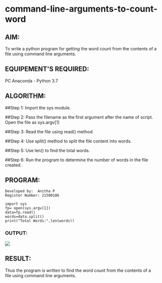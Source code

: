 # command-line-arguments-to-count-word
## AIM:
To write a python program for getting the word count from the contents of a file using command line arguments.
## EQUIPEMENT'S REQUIRED: 
PC
Anaconda - Python 3.7
## ALGORITHM: 
##Step 1:
Import the sys module.

##Step 2:
Pass the filename as the first argument after the name of script. Open the file as sys.argv[1]

##Step 3:
Read the file using read() method.

##Step 4:
Use split() method to split the file content into words.

##Step 5:
Use len() to find the total words.

##Step 6:
Run the program to determine the number of words in the file created.
## PROGRAM:
~~~
Developed by:  Anitha P
Register Number: 21500186

import sys
fp= open(sys.argv[1])
data=fp.read()
words=data.split()
print("Total Words:",len(words))
~~~
### OUTPUT:
![](out12)

## RESULT:
Thus the program is written to find the word count from the contents of a file using command line arguments.
